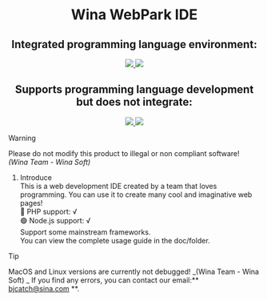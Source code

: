 <div align="center">
    <h1>Wina WebPark IDE</h1>
</div>

<div align="center">
    <h2>Integrated programming language environment:</h2>
    <a href="https://www.php.net/">
        <img src="https://img.shields.io/badge/PHP-8.2-777BB4?logo=php&logoColor=777BB4">
    </a>
    <a href="https://nodejs.org/">
        <img src="https://img.shields.io/badge/Node.js-20.12-339933?logo=nodedotjs&logoColor=339933">
    </a>
    <h2>Supports programming language development but does not integrate:</h2>
    <a href="https://www.typescriptlang.org/">
        <img src="https://img.shields.io/badge/TypeScript-5.0+-3178C6?logo=typescript&logoColor=3178C6">
    </a>
    <a href="https://angular.dev/">
        <img src="https://img.shields.io/badge/Angular-17+-DD0031?logo=angular&logoColor=DD0031">
    </a>
</div>

> [!WARNING]
> Please do not modify this product to illegal or non compliant software!  
> _(Wina Team - Wina Soft)_

1. Introduce  
This is a web development IDE created by a team that loves programming. You can use it to create many cool and imaginative web pages!  
🔵  PHP support: √  
🟢  Node.js support: √  
Support some mainstream frameworks.  
You can view the complete usage guide in the doc/folder.  
> [!TIP]
> MacOS and Linux versions are currently not debugged!
> _(Wina Team - Wina Soft)  _
If you find any errors, you can contact our email:** bjcatch@sina.com **.  
